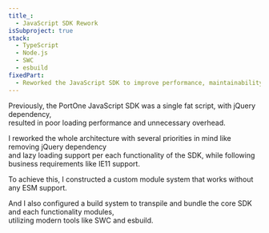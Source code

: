 ```yaml
---
title_:
  - JavaScript SDK Rework
isSubproject: true
stack:
  - TypeScript
  - Node.js
  - SWC
  - esbuild
fixedPart:
  - Reworked the JavaScript SDK to improve performance, maintainability and usability.
---
```


Previously, the PortOne JavaScript SDK was a single fat script, with jQuery dependency,<br>
resulted in poor loading performance and unnecessary overhead.

I reworked the whole architecture with several priorities in mind like removing jQuery dependency<br>
and lazy loading support per each functionality of the SDK,
while following business requirements like IE11 support.

To achieve this, I constructed a custom module system that works without any ESM support.

And I also configured a build system to transpile and bundle the core SDK and each functionality modules,<br>
utilizing modern tools like SWC and esbuild.
